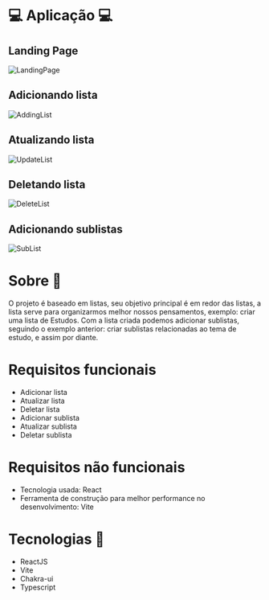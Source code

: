 # 💻 Aplicação 💻

## Landing Page
![LandingPage](https://user-images.githubusercontent.com/73259242/167213701-004fde79-ef6c-4698-8fa7-4a1c1cab9ee1.gif)

## Adicionando lista
![AddingList](https://user-images.githubusercontent.com/73259242/167213718-b449262a-d2ca-40e1-ba85-2f5e3660ac03.gif)

## Atualizando lista
![UpdateList](https://user-images.githubusercontent.com/73259242/167213733-bfb9982d-47fe-4aa5-a572-a57d66240a55.gif)

## Deletando lista
![DeleteList](https://user-images.githubusercontent.com/73259242/167213747-f0655183-a06f-4588-a7e7-45d8fa16cfac.gif)

## Adicionando sublistas
![SubList](https://user-images.githubusercontent.com/73259242/167213782-b0bf7fc7-51ab-4bdf-a456-bcc59d37bed7.gif)

# Sobre 🧾

O projeto é baseado em listas, seu objetivo principal é em redor das listas, a lista serve para organizarmos melhor nossos pensamentos, exemplo: criar uma lista de Estudos. Com a lista criada podemos adicionar sublistas, seguindo o exemplo anterior: criar sublistas relacionadas ao tema de estudo, e assim por diante.

# Requisitos funcionais

- Adicionar lista
- Atualizar lista
- Deletar lista
- Adicionar sublista
- Atualizar sublista
- Deletar sublista

# Requisitos não funcionais

- Tecnologia usada: React
- Ferramenta de construção para melhor performance no desenvolvimento: Vite

# Tecnologias 🚀

- ReactJS
- Vite
- Chakra-ui
- Typescript
